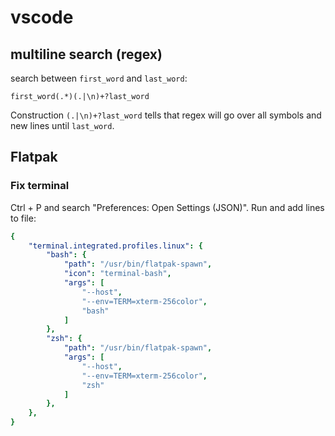 # vscode

## multiline search (regex)

search between `first_word` and `last_word`:
```
first_word(.*)(.|\n)+?last_word
```
Construction `(.|\n)+?last_word` tells that regex will go over all symbols and new lines until `last_word`.

## Flatpak

### Fix terminal

Ctrl + P and search "Preferences: Open Settings (JSON)". Run and add lines to file:
```yaml
{
    "terminal.integrated.profiles.linux": {
        "bash": {
            "path": "/usr/bin/flatpak-spawn",
            "icon": "terminal-bash",
            "args": [
                "--host",
                "--env=TERM=xterm-256color",
                "bash"
            ]
        },
        "zsh": {
            "path": "/usr/bin/flatpak-spawn",
            "args": [
                "--host",
                "--env=TERM=xterm-256color",
                "zsh"
            ]
        },
    },
}
```